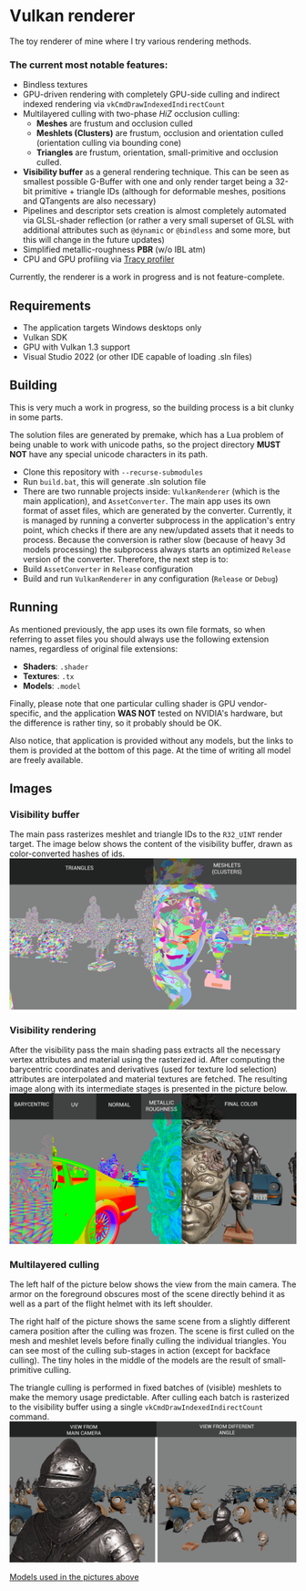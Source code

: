 # Vulkan renderer

The toy renderer of mine where I try various rendering methods.

### The current most notable features:
- Bindless textures
- GPU-driven rendering with completely GPU-side culling and indirect indexed rendering 
via `vkCmdDrawIndexedIndirectCount`
- Multilayered culling with two-phase  *HiZ* occlusion culling:
  - **Meshes** are frustum and occlusion culled
  - **Meshlets (Clusters)** are frustum, occlusion and orientation culled (orientation
  culling via bounding cone)
  - **Triangles** are frustum, orientation, small-primitive and occlusion culled.
- **Visibility buffer** as a general rendering technique. This can be seen as 
smallest possible G-Buffer with one and only render target being a 32-bit primitive + triangle IDs
  (although for deformable meshes, positions and QTangents are also necessary)
- Pipelines and descriptor sets creation is almost completely automated via GLSL-shader reflection
  (or rather a very small superset of GLSL with additional attributes such as
  `@dynamic` or `@bindless` and some more, but this will change in the future updates)
- Simplified metallic-roughness **PBR** (w/o IBL atm)
- CPU and GPU profiling via [Tracy profiler](https://github.com/wolfpld/tracy)


Currently, the renderer is a work in progress and is not feature-complete. 

## Requirements
- The application targets Windows desktops only
- Vulkan SDK
- GPU with Vulkan 1.3 support
- Visual Studio 2022 (or other IDE capable of loading .sln files)

## Building

This is very much a work in progress, so the building process is a bit clunky in some parts.

The solution files are generated by premake, which has a Lua problem of being
unable to work with unicode paths, so the project directory **MUST NOT** have any
special unicode characters in its path.

- Clone this repository with `--recurse-submodules`
- Run `build.bat`, this will generate .sln solution file
- There are two runnable projects inside: `VulkanRenderer` (which is the main application),
and `AssetConverter`. The main app uses its own format of asset files, which are
generated by the converter. Currently, it is managed by running a converter subprocess
in the application's entry point, which checks if there are any new/updated assets
that it needs to process. Because the conversion is rather slow
(because of heavy 3d models processing) the subprocess always
starts an optimized `Release` version of the converter. Therefore, the next step is to:
- Build `AssetConverter` in `Release` configuration
- Build and run `VulkanRenderer` in any configuration (`Release` or `Debug`)

## Running

As mentioned previously, the app uses its own file formats, so when referring to 
asset files you should always use the following extension names, regardless of 
original file extensions:
- **Shaders**: `.shader`
- **Textures**: `.tx`
- **Models**: `.model`

Finally, please note that one particular culling shader is GPU vendor-specific, 
and the application **WAS NOT** tested on NVIDIA's hardware, but the difference is
rather tiny, so it probably should be OK.

Also notice, that application is provided without any models, but the links to them
is provided at the bottom of this page. At the time of writing all
model are freely available.

## Images

### Visibility buffer
The main pass rasterizes meshlet and triangle IDs to the `R32_UINT` render target.
The image below shows the content of the visibility buffer, drawn as color-converted
hashes of ids.
![visibility_buffer](./images/vis_buffer.png)

### Visibility rendering
After the visibility pass the main shading pass extracts all the necessary
vertex attributes and material using the rasterized id. After computing the 
barycentric coordinates and derivatives (used for texture lod selection)
attributes are interpolated and material textures are fetched. The resulting image
along with its intermediate stages is presented in the picture below.
![visibility_rendering](./images/split_view.png)

### Multilayered culling
The left half of the picture below shows the view from the main camera. The armor on 
the foreground obscures most of the scene directly behind it as well as a part of the
flight helmet with its left shoulder. 

The right half of the picture shows the same scene
from a slightly different camera position after the culling was frozen. 
The scene is first culled on the mesh and meshlet levels before finally culling
the individual triangles. You can see most of the culling sub-stages in action 
(except for backface culling). The tiny holes in the middle of the models are the result 
of small-primitive culling.

The triangle culling is performed in fixed batches of (visible) meshlets to make the memory usage
predictable. After culling each batch is rasterized to the visibility buffer
using a single `vkCmdDrawIndexedIndirectCount` command.
![culling](./images/cull_freeze.png)

[Models used in the pictures above](./images/models.md)